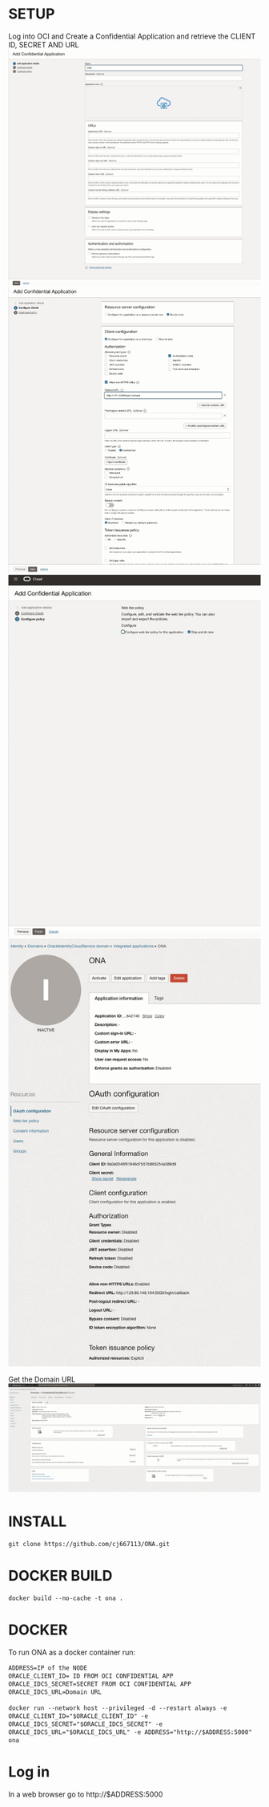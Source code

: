 # SETUP
Log into OCI and Create a Confidential Application and retrieve the CLIENT ID, SECRET AND URL
![alt text](images/CA-PAGE-1.png "Page 1")
![alt text](images/CA-PAGE-2.png "Page 2")
![alt text](images/CA-PAGE-3.png "Page 3")
![alt text](images/CA-PAGE-4.png "Page 4")

Get the Domain URL
![alt text](images/IDCS-URL.png "Domain URL")

# INSTALL
    git clone https://github.com/cj667113/ONA.git

# DOCKER BUILD
    docker build --no-cache -t ona .

# DOCKER
To run ONA as a docker container run:

    ADDRESS=IP of the NODE
    ORACLE_CLIENT_ID= ID FROM OCI CONFIDENTIAL APP
    ORACLE_IDCS_SECRET=SECRET FROM OCI CONFIDENTIAL APP
    ORACLE_IDCS_URL=Domain URL

    docker run --network host --privileged -d --restart always -e ORACLE_CLIENT_ID="$ORACLE_CLIENT_ID" -e ORACLE_IDCS_SECRET="$ORACLE_IDCS_SECRET" -e ORACLE_IDCS_URL="$ORACLE_IDCS_URL" -e ADDRESS="http://$ADDRESS:5000" ona

# Log in
In a web browser go to http://$ADDRESS:5000
